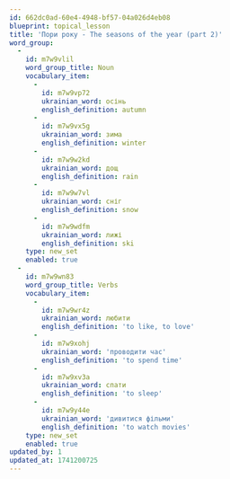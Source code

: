 ```yaml
---
id: 662dc0ad-60e4-4948-bf57-04a026d4eb08
blueprint: topical_lesson
title: 'Пори року - The seasons of the year (part 2)'
word_group:
  -
    id: m7w9vlil
    word_group_title: Noun
    vocabulary_item:
      -
        id: m7w9vp72
        ukrainian_word: осінь
        english_definition: autumn
      -
        id: m7w9vx5g
        ukrainian_word: зима
        english_definition: winter
      -
        id: m7w9w2kd
        ukrainian_word: дощ
        english_definition: rain
      -
        id: m7w9w7vl
        ukrainian_word: сніг
        english_definition: snow
      -
        id: m7w9wdfm
        ukrainian_word: лижі
        english_definition: ski
    type: new_set
    enabled: true
  -
    id: m7w9wn83
    word_group_title: Verbs
    vocabulary_item:
      -
        id: m7w9wr4z
        ukrainian_word: любити
        english_definition: 'to like, to love'
      -
        id: m7w9xohj
        ukrainian_word: 'проводити час'
        english_definition: 'to spend time'
      -
        id: m7w9xv3a
        ukrainian_word: спати
        english_definition: 'to sleep'
      -
        id: m7w9y44e
        ukrainian_word: 'дивитися фільми'
        english_definition: 'to watch movies'
    type: new_set
    enabled: true
updated_by: 1
updated_at: 1741200725
---
```

